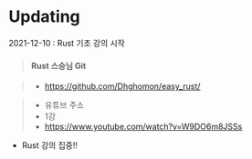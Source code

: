 <h1>Updating</h1>
2021-12-10 : Rust 기초 강의 시작<br>

> #### Rust 스승님 Git

> - https://github.com/Dhghomon/easy_rust/

> - 유튜브 주소
> - 1강
> - https://www.youtube.com/watch?v=W9DO6m8JSSs

- Rust 강의 집중!!
